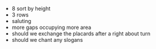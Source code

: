 * 8 sort by height
* 3 rows
* saluting
* more gaps occupying more area 
* should we exchange the placards after a right about turn
* should we chant any slogans